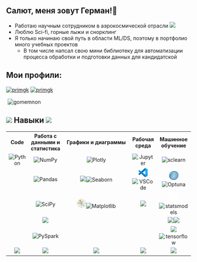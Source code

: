 <!-- Заголовок-->
<h2 align="left">Салют, меня зовут Герман!🖖</h2>

- Работаю научным сотрудником в аэрокосмической отрасли  <img src="https://media0.giphy.com/media/v1.Y2lkPTc5MGI3NjExZGI1bTYzeXFkbWFmbnJuajZ1NXV5bzFzd205c3ZlMWtyNjdiOWQzNCZlcD12MV9pbnRlcm5hbF9naWZfYnlfaWQmY3Q9cw/XxgwxP97w8j1KBtm1R/giphy.gif" width="60px">
- Люблю Sci-fi, горные лыжи и снорклинг 
- Я только начинаю свой путь в области ML/DS, поэтому в портфолио много учебных проектов
   - В том числе напсал свою мини библиотеку для автоматизации процесса обработки и подготовки данных для кандидатской

<!-- Ссылки на профили-->
<h2 align="left">Мои профили:</h2>

<a href="https://kaggle.com/primgk" target="blank"><img align="center" src="https://img.shields.io/badge/Profile-Kaggle-015482?logo=kaggle" alt="primgk" height="25" /></a>
<a href="https://www.researchgate.net/profile/German-Primachenko" target="blank"><img align="center" src="https://img.shields.io/badge/Research-Gate-137e6d?logo=researchgate" alt="primgk" height="25"/></a>

<!--Ссылка на статистику профиля github-->
<p>&nbsp;<img align="center" src="https://github-readme-stats.vercel.app/api?username=gomemnon&show_icons=true&locale=en" alt="gomemnon" width='44.4%'/></p>

<!--Раздел с навыками-->
<div align="center" style="text-align: left;">
   <h2>
      <img src="https://media1.giphy.com/media/v1.Y2lkPTc5MGI3NjExcGRmdnlucTJuMWswbTV1bmo5YWVvMmV2cGk5aGxrZW8xODUxaXYxdCZlcD12MV9pynRlcm5hbF9naWZfYnlfaWQmY3Q9cw/WUlplcMpOCEmTGBtBW/giphy.gif" width="40px">
      Навыки 
      <img src="https://media1.giphy.com/media/v1.Y2lkPTc5MGI3NjExcGRmdnlucTJuMWswbTV1bmo5YWVvMmV2cGk5aGxrZW8xODUxaXYxdCZlcD12MV9pynRlcm5hbF9naWZfYnlfaWQmY3Q9cw/WUlplcMpOCEmTGBtBW/giphy.gif" width="40px">
   </h2>
</div>

<!--Таблицы навыков-->
<table align='center'> 
   <tr align='center', valign='middle'>  <!--строка 0-->
      <th>Code</th> 
      <th>Работа с данными и статистика</th>
      <th>Графики и диаграммы</th>
      <th>Рабочая среда</th>
      <th>Машинное обучение</th>
   </tr>
   
   <tr align='center', valign='middle'> <!--строка 1-->
      <td><img src="https://img.shields.io/badge/Code-Python%203-015482?logo=python" alt=Python height="25"></td>
      <td><img src="https://img.shields.io/badge/lib-NumPy-015482?logo=numpy" alt=NumPy height="25"></td>
      <td width="180"><img src="https://img.shields.io/badge/graph-Plotly-ed417c?logo=Plotly" alt=Plotly height="25"></td>
      <td><img src="https://img.shields.io/badge/Notebook-Jupiter-f37726?logo=jupyter" alt=Jupyter height="25"></td>
      <td><img src="https://img.shields.io/badge/Scikit-Learn-f89939?logo=scikitlearn" alt=sclearn height="25"></td>
   </tr>
   
   <tr align='center', valign='middle'> <!--строка 2-->
      <td></td>
      <td><img src="https://img.shields.io/badge/lib-Pandas-130654?logo=pandas" alt=Pandas height="25"></td>
      <td width="180"><img src="https://seaborn.pydata.org/_images/logo-mark-lightbg.svg" height='25'/><img src="https://img.shields.io/badge/graph-Seaborn-444876?" alt=Seaborn height="25"></td>
      <td><img src="https://raw.githubusercontent.com/Gomemnon/Gomemnon/86968a53f57582eae662868d02b033c748652851/vscode.svg" height="25"'/><img src="https://img.shields.io/badge/API-VS%20Code-24abf2?" alt=VSCode height="25"></td>
      <td><img src="https://github.com/Gomemnon/Gomemnon/blob/main/optuna.png?raw=true" height="25"/><img src="https://img.shields.io/badge/fw-Optuna-085295?" alt=Optuna height="25"></td>
   </tr>
   
   <tr align='center', valign='middle'> <!--строка 3-->
      <td></td>
      <td><img src="https://img.shields.io/badge/lib-SciPy-013243?logo=SciPy" alt=SciPy height="25"></td>
      <td width="180"><img src="https://raw.githubusercontent.com/Gomemnon/Gomemnon/c2c01041c418984c5cde7bdf5d1250946a032de0/Matplotlib_icon.svg" height="25"/><img src="https://img.shields.io/badge/graph-Matplotlib-65baea?" alt=Matplotlib height="25"></td>
      <td><img src="https://img.shields.io/badge/Notes-Obsidian-a88bfa?logo=obsidian" height="25"></td>
      <td><img src="https://raw.githubusercontent.com/Gomemnon/Gomemnon/b389c1cbfad6abd1b5ae7cf160d98d84f20b0fe9/statsmodels-logo.svg" height="25"/><img src="https://img.shields.io/badge/Stats-Models-4051b5?" alt=statsmodels height="25"></td>
   </tr>
   
   <tr align='center', valign='middle'> <!--строка 4-->
      <td></td>
      <td><img src="https://img.shields.io/badge/SQL-PostgreSQL-689fc8?logo=postgresql" height="25"></td>
      <td></td>
      <td></td>
      <td><img src="https://www.vectorlogo.zone/logos/pytorch/pytorch-icon.svg" height="25"/><img src="https://img.shields.io/badge/Py-Torch-f94e2d?" height="25"></td>
   </tr>
   <tr align='center', valign='middle'> <!--строка 5-->
      <td></td>
      <td><img src="https://img.shields.io/badge/fw-PySpark-e85c1c?logo=apachespark" alt=PySpark height="25"></td>
      <td></td>
      <td></td>
      <td><img src="https://www.vectorlogo.zone/logos/tensorflow/tensorflow-icon.svg" height="25"/><img src="https://img.shields.io/badge/Tensor-Flow-ff8200?" alt=tensorflow height="25"></td>
   </tr>
   
   <tr align='center', valign='middle'> <!--строка 6-->
      <td><img src="https://media1.giphy.com/media/v1.Y2lkPTc5MGI3NjExcDN1YnlnY3lwZWZxNmpmZXE5YXJpaTRoNjA5Mmh4YzZwOG4zZGI2ciZlcD12MV9pbnRlcm5hbF9naWZfYnlfaWQmY3Q9cw/5xad9V0mE1nGygEmbT/giphy.gif" width='50px'></td>
      <td><img src="https://media1.giphy.com/media/v1.Y2lkPTc5MGI3NjExcDN1YnlnY3lwZWZxNmpmZXE5YXJpaTRoNjA5Mmh4YzZwOG4zZGI2ciZlcD12MV9pbnRlcm5hbF9naWZfYnlfaWQmY3Q9cw/5xad9V0mE1nGygEmbT/giphy.gif" width='50px'></td>
      <td><img src="https://media1.giphy.com/media/v1.Y2lkPTc5MGI3NjExcDN1YnlnY3lwZWZxNmpmZXE5YXJpaTRoNjA5Mmh4YzZwOG4zZGI2ciZlcD12MV9pbnRlcm5hbF9naWZfYnlfaWQmY3Q9cw/5xad9V0mE1nGygEmbT/giphy.gif" width='50px'></td>
      <td><img src="https://media1.giphy.com/media/v1.Y2lkPTc5MGI3NjExcDN1YnlnY3lwZWZxNmpmZXE5YXJpaTRoNjA5Mmh4YzZwOG4zZGI2ciZlcD12MV9pbnRlcm5hbF9naWZfYnlfaWQmY3Q9cw/5xad9V0mE1nGygEmbT/giphy.gif" width='50px'></td>
      <td><img src="https://media1.giphy.com/media/v1.Y2lkPTc5MGI3NjExcDN1YnlnY3lwZWZxNmpmZXE5YXJpaTRoNjA5Mmh4YzZwOG4zZGI2ciZlcD12MV9pbnRlcm5hbF9naWZfYnlfaWQmY3Q9cw/5xad9V0mE1nGygEmbT/giphy.gif" width='50px'></td>
   </tr>
</table>


